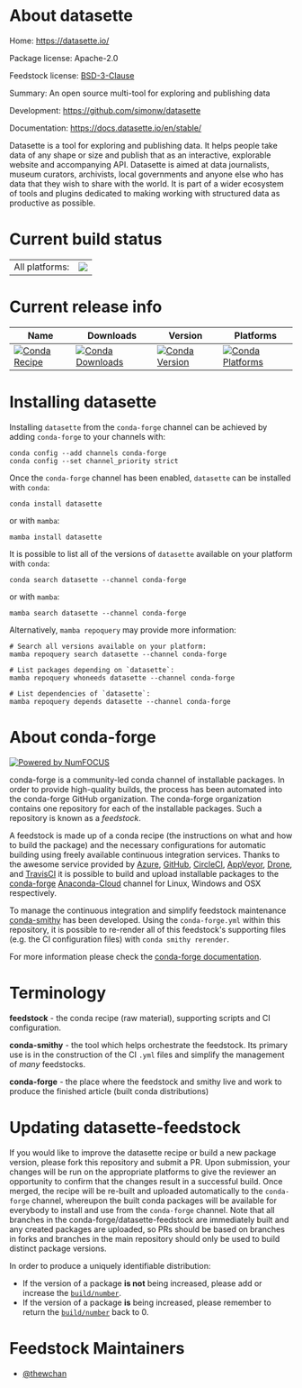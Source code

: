 About datasette
===============

Home: https://datasette.io/

Package license: Apache-2.0

Feedstock license: [BSD-3-Clause](https://github.com/conda-forge/datasette-feedstock/blob/main/LICENSE.txt)

Summary: An open source multi-tool for exploring and publishing data

Development: https://github.com/simonw/datasette

Documentation: https://docs.datasette.io/en/stable/

Datasette is a tool for exploring and publishing data. It helps people take
 data of any shape or size and publish that as an interactive,
 explorable website and accompanying API. Datasette is aimed at data
 journalists, museum curators, archivists, local governments and anyone else
 who has data that they wish to share with the world. It is part of a wider
 ecosystem of tools and plugins dedicated to making working with structured
  data as productive as possible.


Current build status
====================


<table><tr><td>All platforms:</td>
    <td>
      <a href="https://dev.azure.com/conda-forge/feedstock-builds/_build/latest?definitionId=12524&branchName=main">
        <img src="https://dev.azure.com/conda-forge/feedstock-builds/_apis/build/status/datasette-feedstock?branchName=main">
      </a>
    </td>
  </tr>
</table>

Current release info
====================

| Name | Downloads | Version | Platforms |
| --- | --- | --- | --- |
| [![Conda Recipe](https://img.shields.io/badge/recipe-datasette-green.svg)](https://anaconda.org/conda-forge/datasette) | [![Conda Downloads](https://img.shields.io/conda/dn/conda-forge/datasette.svg)](https://anaconda.org/conda-forge/datasette) | [![Conda Version](https://img.shields.io/conda/vn/conda-forge/datasette.svg)](https://anaconda.org/conda-forge/datasette) | [![Conda Platforms](https://img.shields.io/conda/pn/conda-forge/datasette.svg)](https://anaconda.org/conda-forge/datasette) |

Installing datasette
====================

Installing `datasette` from the `conda-forge` channel can be achieved by adding `conda-forge` to your channels with:

```
conda config --add channels conda-forge
conda config --set channel_priority strict
```

Once the `conda-forge` channel has been enabled, `datasette` can be installed with `conda`:

```
conda install datasette
```

or with `mamba`:

```
mamba install datasette
```

It is possible to list all of the versions of `datasette` available on your platform with `conda`:

```
conda search datasette --channel conda-forge
```

or with `mamba`:

```
mamba search datasette --channel conda-forge
```

Alternatively, `mamba repoquery` may provide more information:

```
# Search all versions available on your platform:
mamba repoquery search datasette --channel conda-forge

# List packages depending on `datasette`:
mamba repoquery whoneeds datasette --channel conda-forge

# List dependencies of `datasette`:
mamba repoquery depends datasette --channel conda-forge
```


About conda-forge
=================

[![Powered by
NumFOCUS](https://img.shields.io/badge/powered%20by-NumFOCUS-orange.svg?style=flat&colorA=E1523D&colorB=007D8A)](https://numfocus.org)

conda-forge is a community-led conda channel of installable packages.
In order to provide high-quality builds, the process has been automated into the
conda-forge GitHub organization. The conda-forge organization contains one repository
for each of the installable packages. Such a repository is known as a *feedstock*.

A feedstock is made up of a conda recipe (the instructions on what and how to build
the package) and the necessary configurations for automatic building using freely
available continuous integration services. Thanks to the awesome service provided by
[Azure](https://azure.microsoft.com/en-us/services/devops/), [GitHub](https://github.com/),
[CircleCI](https://circleci.com/), [AppVeyor](https://www.appveyor.com/),
[Drone](https://cloud.drone.io/welcome), and [TravisCI](https://travis-ci.com/)
it is possible to build and upload installable packages to the
[conda-forge](https://anaconda.org/conda-forge) [Anaconda-Cloud](https://anaconda.org/)
channel for Linux, Windows and OSX respectively.

To manage the continuous integration and simplify feedstock maintenance
[conda-smithy](https://github.com/conda-forge/conda-smithy) has been developed.
Using the ``conda-forge.yml`` within this repository, it is possible to re-render all of
this feedstock's supporting files (e.g. the CI configuration files) with ``conda smithy rerender``.

For more information please check the [conda-forge documentation](https://conda-forge.org/docs/).

Terminology
===========

**feedstock** - the conda recipe (raw material), supporting scripts and CI configuration.

**conda-smithy** - the tool which helps orchestrate the feedstock.
                   Its primary use is in the construction of the CI ``.yml`` files
                   and simplify the management of *many* feedstocks.

**conda-forge** - the place where the feedstock and smithy live and work to
                  produce the finished article (built conda distributions)


Updating datasette-feedstock
============================

If you would like to improve the datasette recipe or build a new
package version, please fork this repository and submit a PR. Upon submission,
your changes will be run on the appropriate platforms to give the reviewer an
opportunity to confirm that the changes result in a successful build. Once
merged, the recipe will be re-built and uploaded automatically to the
`conda-forge` channel, whereupon the built conda packages will be available for
everybody to install and use from the `conda-forge` channel.
Note that all branches in the conda-forge/datasette-feedstock are
immediately built and any created packages are uploaded, so PRs should be based
on branches in forks and branches in the main repository should only be used to
build distinct package versions.

In order to produce a uniquely identifiable distribution:
 * If the version of a package **is not** being increased, please add or increase
   the [``build/number``](https://docs.conda.io/projects/conda-build/en/latest/resources/define-metadata.html#build-number-and-string).
 * If the version of a package **is** being increased, please remember to return
   the [``build/number``](https://docs.conda.io/projects/conda-build/en/latest/resources/define-metadata.html#build-number-and-string)
   back to 0.

Feedstock Maintainers
=====================

* [@thewchan](https://github.com/thewchan/)

